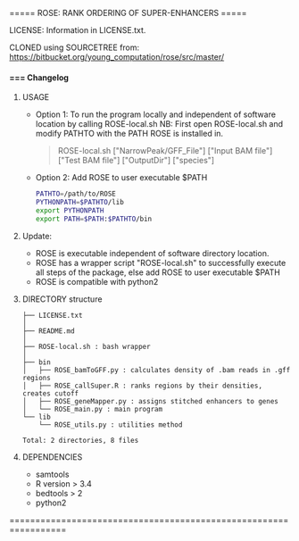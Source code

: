 ===== ROSE: RANK ORDERING OF SUPER-ENHANCERS =====

LICENSE: Information in LICENSE.txt. 

CLONED using SOURCETREE from: https://bitbucket.org/young_computation/rose/src/master/


#### === Changelog
1. USAGE

	- Option 1: To run the program locally and independent of software location by calling ROSE-local.sh
		NB: First open ROSE-local.sh and modify PATHTO with the PATH ROSE is installed in.
		> ROSE-local.sh ["NarrowPeak/GFF_File"] ["Input BAM file"] ["Test BAM file"] ["OutputDir"] ["species"]

	- Option 2: Add ROSE to user executable $PATH
		```bash
		PATHTO=/path/to/ROSE
		PYTHONPATH=$PATHTO/lib
		export PYTHONPATH
		export PATH=$PATH:$PATHTO/bin
		```

1. Update: 

	* ROSE is executable independent of software directory location.
	* ROSE has a wrapper script "ROSE-local.sh" to successfully execute all steps of the package, else add ROSE to user executable $PATH
	* ROSE is compatible with python2

1. DIRECTORY structure
	```
	├── LICENSE.txt
	│
	├── README.md
	│
	├── ROSE-local.sh : bash wrapper
	│
	├── bin
	│   ├── ROSE_bamToGFF.py : calculates density of .bam reads in .gff regions
	│   ├── ROSE_callSuper.R : ranks regions by their densities, creates cutoff
	│   ├── ROSE_geneMapper.py : assigns stitched enhancers to genes
	│   └── ROSE_main.py : main program
	└── lib
	    └── ROSE_utils.py : utilities method

	Total: 2 directories, 8 files
	```
1. DEPENDENCIES

	* samtools
	* R version > 3.4
	* bedtools > 2
	* python2

=================================================================
